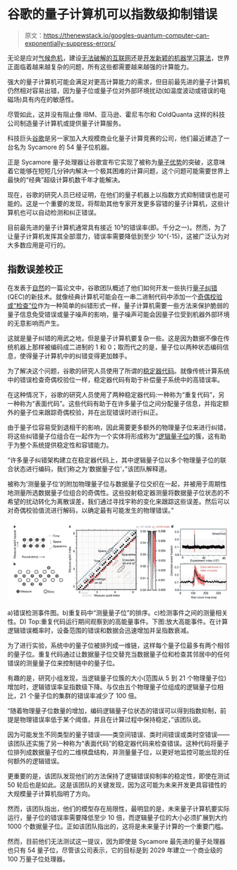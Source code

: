 # 谷歌的量子计算机可以指数级抑制错误

> 原文：<https://thenewstack.io/googles-quantum-computer-can-exponentially-suppress-errors/>

无论是应对[气候危机](https://thenewstack.io/well-its-a-start-can-tech-stop-the-climate-emergency/)，建设[无法破解的互联网](https://thenewstack.io/scientists-adapt-1930s-radio-tech-help-build-unhackable-quantum-internet/)还是[开发新颖的机器学习算法](https://thenewstack.io/the-ultimate-guide-to-machine-learning-frameworks/)，世界正面临着越来越复杂的问题，所有这些都需要越来越强的计算能力。

强大的量子计算机可能会满足对更高计算能力的需求，但目前最先进的量子计算机仍然相对容易出错，因为量子位或量子位对外部环境扰动(如温度波动或错误的电磁场)具有内在的敏感性。

尽管如此，这并没有阻止像 IBM、亚马逊、霍尼韦尔和 ColdQuanta 这样的科技公司制造量子计算机或提供量子计算服务。

科技巨头[谷歌](https://thenewstack.io/quantum-computers-are-here-but-what-to-do-with-them/)是另一家加入大规模商业化量子计算竞赛的公司，他们最近建造了一台名为 Sycamore 的 54 量子位机器。

正是 Sycamore 量子处理器让谷歌宣布它实现了被称为[量子优势](https://ai.googleblog.com/2019/10/quantum-supremacy-using-programmable.html)的突破，这意味着它能够在短短几分钟内解决一个极其困难的计算问题，这个问题可能需要世界上最快的“经典”超级计算机数千年才能解决。

现在，谷歌的研究人员已经证明，在他们的量子机器上以指数方式抑制错误也是可能的。这是一个重要的发现，将帮助其他专家开发更多容错的量子计算机，这些计算机也可以自动检测和纠正错误。

目前最先进的量子计算机通常具有接近 10³的错误率(即。千分之一)。然而，为了让量子计算机发挥其全部潜力，错误率需要降低到至少 10^(-15)，这被广泛认为对大多数应用是可行的。

## 指数误差校正

在发表于[自然](https://www.nature.com/articles/s41586-021-03588-y)的一篇论文中，谷歌团队概述了他们如何开发一些执行[量子纠错](https://oxfordre.com/physics/view/10.1093/acrefore/9780190871994.001.0001/acrefore-9780190871994-e-35) (QEC)的新技术。就像经典计算机可能会在一串二进制代码中添加一个[奇偶校验或“检查”位](https://www.computerhope.com/jargon/p/paritybi.htm)作为一种简单的纠错形式一样，量子计算机需要一些方法来保护脆弱的量子信息免受错误或量子噪声的影响，量子噪声可能会因量子位受到机器外部环境的无意影响而产生。

这就是量子纠错的用武之地，但是量子计算机要复杂一些。这是因为数据不像在传统机器上那样被编码成二进制的 1 和 0；取而代之的是，量子位以两种状态编码信息，使得量子计算机中的纠错变得更加棘手。

为了解决这个问题，谷歌的研究人员使用了所谓的[稳定器代码](https://en.wikipedia.org/wiki/Stabilizer_code)。就像传统计算系统中的错误检查奇偶校验位一样，稳定器代码有助于补偿量子系统中的高错误率。

在这种情况下，谷歌的研究人员使用了两种稳定器代码:一种称为“重复代码”，另一种称为“表面代码”。这些代码有助于在许多量子位之间分配量子信息，并指定额外的量子位来跟踪奇偶校验，并在出现错误时进行纠正。

由于量子位容易受到退相干的影响，因此需要更多额外的物理量子位来进行纠错，将这些纠错量子位组合在一起作为一个实体将形成称为“[逻辑量子位](https://thequantumdaily.com/2019/10/01/introduction-to-qubits-part-1/)的簇，这有助于为整个系统提供稳定性和容错能力。

“许多量子纠错架构建立在稳定器代码上，其中逻辑量子位以多个物理量子位的联合状态进行编码，我们称之为‘数据量子位’，”该团队解释道。

被称为‘测量量子位’的附加物理量子位与数据量子位交织在一起，并被用于周期性地测量所选数据量子位组合的奇偶性。这些投射稳定器测量将数据量子位状态的不希望的扰动转化为离散误差，我们通过寻找宇称的变化来跟踪这些误差。然后可以对奇偶校验值流进行解码，以确定最有可能发生的物理错误。”

![](img/fb909a891ca9556dab8bacb8521089e9.png)

a)错误检测事件图。b)重复码中“测量量子位”的排序。c)检测事件之间的测量相关性。D) Top:重复代码运行期间观察到的高能量事件。下图:放大高能事件。在计算逻辑错误概率时，设备范围的错误和数据会迅速增加并呈指数衰减。

为了进行实验，系统中的量子位被排列成一维链，这样每个量子位最多有两个相邻的量子位。重复代码通过让数据量子位交替充当数据量子位和检查其邻居中的任何错误的测量量子位来控制链中的量子位。

有趣的是，研究小组发现，当逻辑量子位簇的大小(范围从 5 到 21 个物理量子位)增加时，逻辑错误率呈指数级下降。与仅由五个物理量子位组成的逻辑量子位相比，21 个量子位的集群的错误率减少了 100 倍。

“随着物理量子位数量的增加，编码逻辑量子位状态的错误可以得到指数抑制，前提是物理错误率低于某个阈值，并且在计算过程中保持稳定，”该团队说。

因为可能发生不同类型的量子错误——类空间错误、类时间错误或类时空错误——该团队还实施了另一种称为“表面代码”的稳定器代码来检查错误。这种代码将量子位排列成数据量子位的二维棋盘结构，并测量量子位，以更好地监控可能出现的任何额外的逻辑错误。

更重要的是，该团队发现他们的方法保持了逻辑错误抑制率的稳定性，即使在测试 50 轮后也是如此。这是该团队的关键发现，因为这可能为未来开发更具容错性的大规模量子计算机指明了方向。

然而，该团队指出，他们的模型存在局限性，最明显的是，未来量子计算机要实际运行，量子位的错误率需要降低至少 10 倍，而逻辑量子位的大小必须扩展到大约 1000 个数据量子位。正如该团队指出的，这将是未来量子计算的一个重要门槛。

然而，目前他们无法测试这一提议，因为即使是 Sycamore 最先进的量子处理器也只有 54 量子位，尽管该公司表示，它的目标是到 2029 年建立一个商业级的 100 万量子位处理器。

<svg xmlns:xlink="http://www.w3.org/1999/xlink" viewBox="0 0 68 31" version="1.1"><title>Group</title> <desc>Created with Sketch.</desc></svg>
